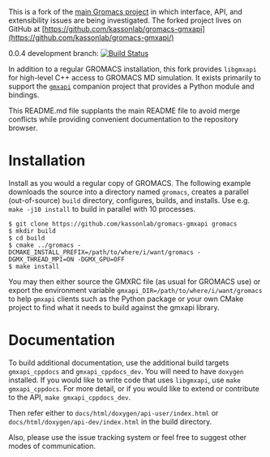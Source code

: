 This is a fork of the [main Gromacs project](http://www.gromacs.org/) in which interface, API, and extensibility issues are being investigated.
The forked project lives on GitHub at [https://github.com/kassonlab/gromacs-gmxapi](https://github.com/kassonlab/gromacs-gmxapi/)

0.0.4 development branch: [![Build Status](https://travis-ci.org/kassonlab/gromacs-gmxapi.svg?branch=dev_0_0_4)](https://travis-ci.org/kassonlab/gromacs-gmxapi)

In addition to a regular GROMACS installation, this fork provides `libgmxapi` for
high-level C++ access to GROMACS MD simulation.
It exists primarily to support the [`gmxapi`](https://github.com/gmxapi/gmxapi) companion project that provides a Python module and bindings.

This README.md file supplants the main README file to avoid merge conflicts while providing convenient documentation to the repository browser.

# Installation

Install as you would a regular copy of GROMACS. The following example downloads the source into a directory named `gromacs`,
creates a parallel (out-of-source) `build` directory, configures, builds, and installs. Use e.g. `make -j10 install` to build in parallel with 10 processes.

    $ git clone https://github.com/kassonlab/gromacs-gmxapi gromacs
    $ mkdir build
    $ cd build
    $ cmake ../gromacs -DCMAKE_INSTALL_PREFIX=/path/to/where/i/want/gromacs -DGMX_THREAD_MPI=ON -DGMX_GPU=OFF
    $ make install

You may then either source the GMXRC file (as usual for GROMACS use) or export the environment variable
`gmxapi_DIR=/path/to/where/i/want/gromacs` to help `gmxapi` clients such as the Python 
package or your own CMake project to find
what it needs to build against the gmxapi library.

# Documentation

To build additional documentation, use the additional build targets `gmxapi_cppdocs` and `gmxapi_cppdocs_dev`.
You will need to have `doxygen` installed.
If you would like to write code that uses `libgmxapi`, use `make gmxapi_cppdocs`.
For more detail, or if you would like to extend or contribute to the API, `make gmxapi_cppdocs_dev`.

Then refer either to `docs/html/doxygen/api-user/index.html` or
`docs/html/doxygen/api-dev/index.html` in the build directory.

Also, please use the issue tracking system or feel free to suggest other modes of communication.
